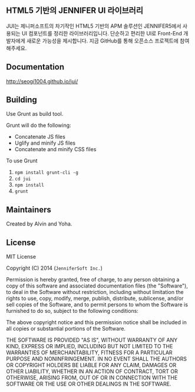 HTML5 기반의 JENNIFER UI 라이브러리
-----

JUI는 제니퍼소프트의 차기작인 HTML5 기반의 APM 솔루션인 JENNIFER5에서 사용되는 UI 컴포넌트를 정리한 라이브러리입니다. 단순하고 편리한 UI로 Front-End 개발자에게 새로운 가능성을 제시합니다. 지금 GitHub를 통해 오픈소스 프로젝트에 참여해주세요.


## Documentation

http://seogi1004.github.io/jui/


## Building 

Use Grunt as build tool.

Grunt will do the following:

* Concatenate JS files 
* Uglify and minify JS files
* Concatenate and minify CSS files

To use Grunt 

1. ```npm install grunt-cli -g```
2. ```cd jui```
3. ```npm install```
4. ```grunt```

## Maintainers

Created by Alvin and Yoha.

## License

MIT License 

Copyright (C) 2014 (```JenniferSoft Inc.```)

Permission is hereby granted, free of charge, to any person obtaining a copy
of this software and associated documentation files (the "Software"), to deal
in the Software without restriction, including without limitation the rights
to use, copy, modify, merge, publish, distribute, sublicense, and/or sell
copies of the Software, and to permit persons to whom the Software is
furnished to do so, subject to the following conditions:

The above copyright notice and this permission notice shall be included in
all copies or substantial portions of the Software.

THE SOFTWARE IS PROVIDED "AS IS", WITHOUT WARRANTY OF ANY KIND, EXPRESS OR
IMPLIED, INCLUDING BUT NOT LIMITED TO THE WARRANTIES OF MERCHANTABILITY,
FITNESS FOR A PARTICULAR PURPOSE AND NONINFRINGEMENT. IN NO EVENT SHALL THE
AUTHORS OR COPYRIGHT HOLDERS BE LIABLE FOR ANY CLAIM, DAMAGES OR OTHER
LIABILITY, WHETHER IN AN ACTION OF CONTRACT, TORT OR OTHERWISE, ARISING FROM,
OUT OF OR IN CONNECTION WITH THE SOFTWARE OR THE USE OR OTHER DEALINGS IN
THE SOFTWARE. 
